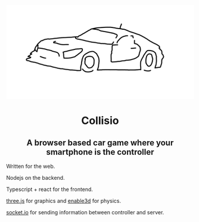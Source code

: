 <div style="text-align:center">
    <img src="./images/caroutline.png" />
    <h1>Collisio</h1>
    <h2>A browser based car game where your smartphone is the controller</h2>
</div>

Written for the web.

Nodejs on the backend.

Typescript + react for the frontend.

<a href="https://threejs.org/">three.js</a> for graphics and <a href="https://enable3d.io/">enable3d</a> for physics.

<a href="https://socket.io/">socket.io</a> for sending information between controller and server.

